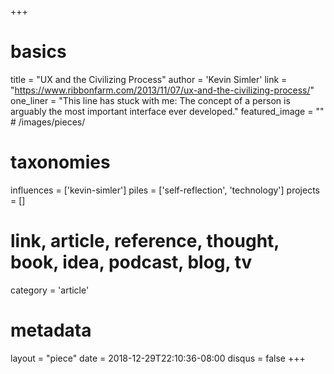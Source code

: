+++
# basics
title     		 = "UX and the Civilizing Process"
author    		 = 'Kevin Simler'
link      		 = "https://www.ribbonfarm.com/2013/11/07/ux-and-the-civilizing-process/"
one_liner 		 = "This line has stuck with me: The concept of a person is arguably the most important interface ever developed."
featured_image = "" # /images/pieces/

# taxonomies
influences		 = ['kevin-simler']
piles     		 = ['self-reflection', 'technology']
projects			 = []

# link, article, reference, thought, book, idea, podcast, blog, tv
category  		 = 'article'

# metadata
layout	    	 = "piece"
date      		 = 2018-12-29T22:10:36-08:00
disqus    		 = false
+++


